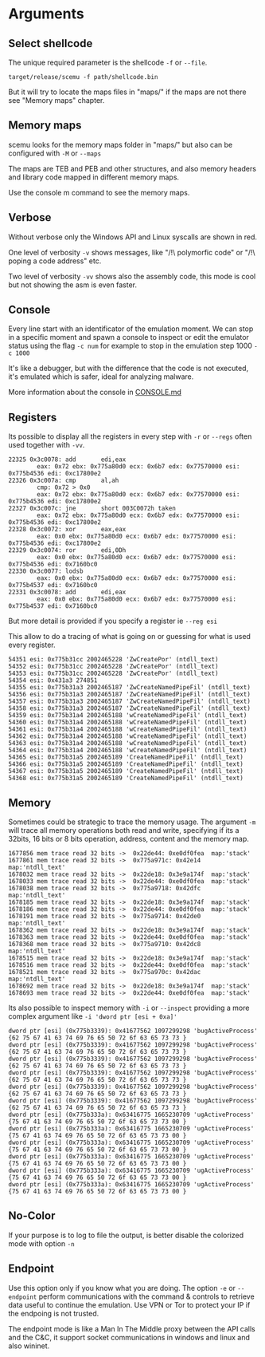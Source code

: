 
# Arguments 


## Select shellcode 

The unique required parameter is the shellcode `-f` or `--file`.

```
target/release/scemu -f path/shellcode.bin
```

But it will try to locate the maps files in "maps/" if the maps are not there see "Memory maps" chapter.


## Memory maps

scemu looks for the memory maps folder in "maps/"  but also can be configured with `-M` or `--maps` 

The maps are TEB and PEB and other structures, and also memory headers and library code mapped in different memory maps.

Use the console m command to see the memory maps.

## Verbose

Without verbose only the Windows API and Linux syscalls are shown in red.

One level of verbosity `-v` shows messages, like "/!\ polymorfic code" or "/!\ poping a code address" etc.

Two level of verbosity `-vv` shows also the assembly code, this mode is cool but not showing the asm is even faster.

## Console

Every line start with an identificator of the emulation moment. We can stop in a specific moment and spawn a console to inspect or edit the emulator status using the flag `-c num` for example to stop in the emulation step 1000 `-c 1000`

It's like a debugger, but with the difference that the code is not executed, it's emulated which is safer, ideal for analyzing malware.

More information about the console in [CONSOLE.md](CONSOLE.md)

## Registers

Its possible to display all the registers in every step with `-r` or `--regs` often used together with `-vv`.

```
22325 0x3c0078: add       edi,eax
        eax: 0x72 ebx: 0x775a80d0 ecx: 0x6b7 edx: 0x77570000 esi: 0x775b4536 edi: 0xc17800e2
22326 0x3c007a: cmp       al,ah
        cmp: 0x72 > 0x0
        eax: 0x72 ebx: 0x775a80d0 ecx: 0x6b7 edx: 0x77570000 esi: 0x775b4536 edi: 0xc17800e2
22327 0x3c007c: jne       short 003C0072h taken 
        eax: 0x72 ebx: 0x775a80d0 ecx: 0x6b7 edx: 0x77570000 esi: 0x775b4536 edi: 0xc17800e2
22328 0x3c0072: xor       eax,eax
        eax: 0x0 ebx: 0x775a80d0 ecx: 0x6b7 edx: 0x77570000 esi: 0x775b4536 edi: 0xc17800e2
22329 0x3c0074: ror       edi,0Dh
        eax: 0x0 ebx: 0x775a80d0 ecx: 0x6b7 edx: 0x77570000 esi: 0x775b4536 edi: 0x7160bc0
22330 0x3c0077: lodsb
        eax: 0x0 ebx: 0x775a80d0 ecx: 0x6b7 edx: 0x77570000 esi: 0x775b4537 edi: 0x7160bc0
22331 0x3c0078: add       edi,eax
        eax: 0x0 ebx: 0x775a80d0 ecx: 0x6b7 edx: 0x77570000 esi: 0x775b4537 edi: 0x7160bc0
```


But more detail is provided if you specify a register ie `--reg esi`

This allow to do a tracing of what is going on or guessing for what is used every register.

```
54351 esi: 0x775b31cc 2002465228 'ZwCreatePor' (ntdll_text)
54352 esi: 0x775b31cc 2002465228 'ZwCreatePor' (ntdll_text)
54353 esi: 0x775b31cc 2002465228 'ZwCreatePor' (ntdll_text)
54354 esi: 0x431a3 274851
54355 esi: 0x775b31a3 2002465187 'ZwCreateNamedPipeFil' (ntdll_text)
54356 esi: 0x775b31a3 2002465187 'ZwCreateNamedPipeFil' (ntdll_text)
54357 esi: 0x775b31a3 2002465187 'ZwCreateNamedPipeFil' (ntdll_text)
54358 esi: 0x775b31a3 2002465187 'ZwCreateNamedPipeFil' (ntdll_text)
54359 esi: 0x775b31a4 2002465188 'wCreateNamedPipeFil' (ntdll_text)
54360 esi: 0x775b31a4 2002465188 'wCreateNamedPipeFil' (ntdll_text)
54361 esi: 0x775b31a4 2002465188 'wCreateNamedPipeFil' (ntdll_text)
54362 esi: 0x775b31a4 2002465188 'wCreateNamedPipeFil' (ntdll_text)
54363 esi: 0x775b31a4 2002465188 'wCreateNamedPipeFil' (ntdll_text)
54364 esi: 0x775b31a4 2002465188 'wCreateNamedPipeFil' (ntdll_text)
54365 esi: 0x775b31a5 2002465189 'CreateNamedPipeFil' (ntdll_text)
54366 esi: 0x775b31a5 2002465189 'CreateNamedPipeFil' (ntdll_text)
54367 esi: 0x775b31a5 2002465189 'CreateNamedPipeFil' (ntdll_text)
54368 esi: 0x775b31a5 2002465189 'CreateNamedPipeFil' (ntdll_text)
```


## Memory

Sometimes could be strategic to trace the memory usage. The argument `-m` will trace all memory operations both read and write, specifying if its a 32bits, 16 bits or 8 bits operation, address, content and the memory map. 

```
1677856 mem trace read 32 bits ->  0x22de44: 0xe0df0fea  map:'stack'
1677861 mem trace read 32 bits ->  0x775a971c: 0x42e14  map:'ntdll_text'
1678032 mem trace read 32 bits ->  0x22de18: 0x3e9a174f  map:'stack'
1678033 mem trace read 32 bits ->  0x22de44: 0xe0df0fea  map:'stack'
1678038 mem trace read 32 bits ->  0x775a9718: 0x42dfc  map:'ntdll_text'
1678185 mem trace read 32 bits ->  0x22de18: 0x3e9a174f  map:'stack'
1678186 mem trace read 32 bits ->  0x22de44: 0xe0df0fea  map:'stack'
1678191 mem trace read 32 bits ->  0x775a9714: 0x42de0  map:'ntdll_text'
1678362 mem trace read 32 bits ->  0x22de18: 0x3e9a174f  map:'stack'
1678363 mem trace read 32 bits ->  0x22de44: 0xe0df0fea  map:'stack'
1678368 mem trace read 32 bits ->  0x775a9710: 0x42dc8  map:'ntdll_text'
1678515 mem trace read 32 bits ->  0x22de18: 0x3e9a174f  map:'stack'
1678516 mem trace read 32 bits ->  0x22de44: 0xe0df0fea  map:'stack'
1678521 mem trace read 32 bits ->  0x775a970c: 0x42dac  map:'ntdll_text'
1678692 mem trace read 32 bits ->  0x22de18: 0x3e9a174f  map:'stack'
1678693 mem trace read 32 bits ->  0x22de44: 0xe0df0fea  map:'stack'
```

Its also possible to inspect memory with `-i` or `--inspect` providing a more complex argument like `-i 'dword ptr [esi + 0xa]'`

```
dword ptr [esi] (0x775b3339): 0x41677562 1097299298 'bugActiveProcess' {62 75 67 41 63 74 69 76 65 50 72 6f 63 65 73 73 }
dword ptr [esi] (0x775b3339): 0x41677562 1097299298 'bugActiveProcess' {62 75 67 41 63 74 69 76 65 50 72 6f 63 65 73 73 }
dword ptr [esi] (0x775b3339): 0x41677562 1097299298 'bugActiveProcess' {62 75 67 41 63 74 69 76 65 50 72 6f 63 65 73 73 }
dword ptr [esi] (0x775b3339): 0x41677562 1097299298 'bugActiveProcess' {62 75 67 41 63 74 69 76 65 50 72 6f 63 65 73 73 }
dword ptr [esi] (0x775b3339): 0x41677562 1097299298 'bugActiveProcess' {62 75 67 41 63 74 69 76 65 50 72 6f 63 65 73 73 }
dword ptr [esi] (0x775b3339): 0x41677562 1097299298 'bugActiveProcess' {62 75 67 41 63 74 69 76 65 50 72 6f 63 65 73 73 }
dword ptr [esi] (0x775b333a): 0x63416775 1665230709 'ugActiveProcess' {75 67 41 63 74 69 76 65 50 72 6f 63 65 73 73 00 }
dword ptr [esi] (0x775b333a): 0x63416775 1665230709 'ugActiveProcess' {75 67 41 63 74 69 76 65 50 72 6f 63 65 73 73 00 }
dword ptr [esi] (0x775b333a): 0x63416775 1665230709 'ugActiveProcess' {75 67 41 63 74 69 76 65 50 72 6f 63 65 73 73 00 }
dword ptr [esi] (0x775b333a): 0x63416775 1665230709 'ugActiveProcess' {75 67 41 63 74 69 76 65 50 72 6f 63 65 73 73 00 }
dword ptr [esi] (0x775b333a): 0x63416775 1665230709 'ugActiveProcess' {75 67 41 63 74 69 76 65 50 72 6f 63 65 73 73 00 }
dword ptr [esi] (0x775b333a): 0x63416775 1665230709 'ugActiveProcess' {75 67 41 63 74 69 76 65 50 72 6f 63 65 73 73 00 }
```

## No-Color

If your purpose is to log to file the output, is better disable the colorized mode with option `-n`

## Endpoint

Use this option only if you know what you are doing.
The option `-e` or `--endpoint` perform communications with the command & controls to retrieve data useful to continue the emulation.
Use VPN or Tor to protect your IP if the endpoing is not trusted.

The endpoint mode is like a Man In The Middle proxy between the API calls and the C&C, it support socket communications in windows and linux and also wininet.